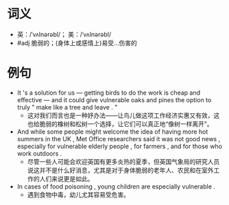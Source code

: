 # 词义
- 英：/ˈvʌlnərəbl/； 美：/ˈvʌlnərəbl/
- #adj 脆弱的；(身体上或感情上)易受…伤害的
# 例句
- It 's a solution for us — getting birds to do the work is cheap and effective — and it could give vulnerable oaks and pines the option to truly " make like a tree and leave . "
	- 这对我们而言也是一种妤办法——让鸟儿做这项工作经济实惠又有效，这也给脆弱的橡树和松树一个选择，让它们可以真正地“像树一样离开”。
- And while some people might welcome the idea of having more hot summers in the UK , Met Office researchers said it was not good news , especially for vulnerable elderly people , for farmers , and for those who work outdoors .
	- 尽管一些人可能会欢迎英国有更多炎热的夏季，但英国气象局的研究人员说这并不是什么好消息，尤其是对于身体脆弱的老年人、农民和在室外工作的人们来说更是如此。
- In cases of food poisoning , young children are especially vulnerable .
	- 遇到食物中毒，幼儿尤其容易受危害。
